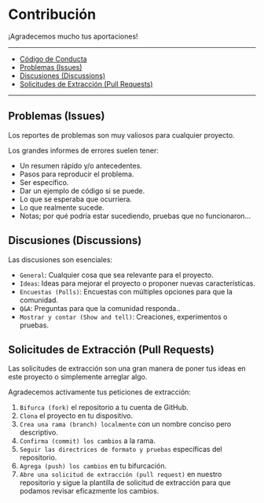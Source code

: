 # Contribución

¡Agradecemos mucho tus aportaciones!

---

- [Código de Conducta](CODE_OF_CONDUCT.md)
- [Problemas (Issues)](#problemas-issues)
- [Discusiones (Discussions)](#discusiones-discussions)
- [Solicitudes de Extracción (Pull Requests)](#solicitudes-de-extracción-pull-requests)

---

## Problemas (Issues)

Los reportes de problemas son muy valiosos para cualquier proyecto.

Los grandes informes de errores suelen tener:

- Un resumen rápido y/o antecedentes.
- Pasos para reproducir el problema.
- Ser específico.
- Dar un ejemplo de código si se puede.
- Lo que se esperaba que ocurriera.
- Lo que realmente sucede.
- Notas; por qué podría estar sucediendo, pruebas que no funcionaron...

## Discusiones (Discussions)

Las discusiones son esenciales:

- `General`: Cualquier cosa que sea relevante para el proyecto.
- `Ideas`: Ideas para mejorar el proyecto o proponer nuevas características.
- `Encuestas (Polls)`: Encuestas con múltiples opciones para que la comunidad.
- `Q&A`: Preguntas para que la comunidad responda..
- `Mostrar y contar (Show and tell)`: Creaciones, experimentos o pruebas.

## Solicitudes de Extracción (Pull Requests)

Las solicitudes de extracción son una gran manera de poner tus ideas en este
proyecto o simplemente arreglar algo.

Agradecemos activamente tus peticiones de extracción:

1. `Bifurca (fork)` el repositorio a tu cuenta de GitHub.
2. `Clona` el proyecto en tu dispositivo.
3. `Crea una rama (branch) localmente` con un nombre conciso pero descriptivo.
4. `Confirma (commit) los cambios` a la rama.
5. `Seguir las directrices de formato y pruebas` específicas del repositorio.
6. `Agrega (push) los cambios` en tu bifurcación.
7. `Abre una solicitud de extracción (pull request)` en nuestro repositorio y
sigue la plantilla de solicitud de extracción para que podamos revisar
eficazmente los cambios.
